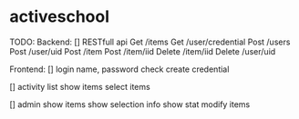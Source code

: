 # activeschool
TODO:
Backend:
[] RESTfull api
   Get /items
   Get /user/credential
   Post /users
   Post /user/uid
   Post /item
   Post /item/iid
   Delete /item/iid
   Delete /user/uid

Frontend:
[] login
   name, password check
   create credential

[] activity list
   show items
   select items

[] admin
   show items
   show selection info
   show stat
   modify items